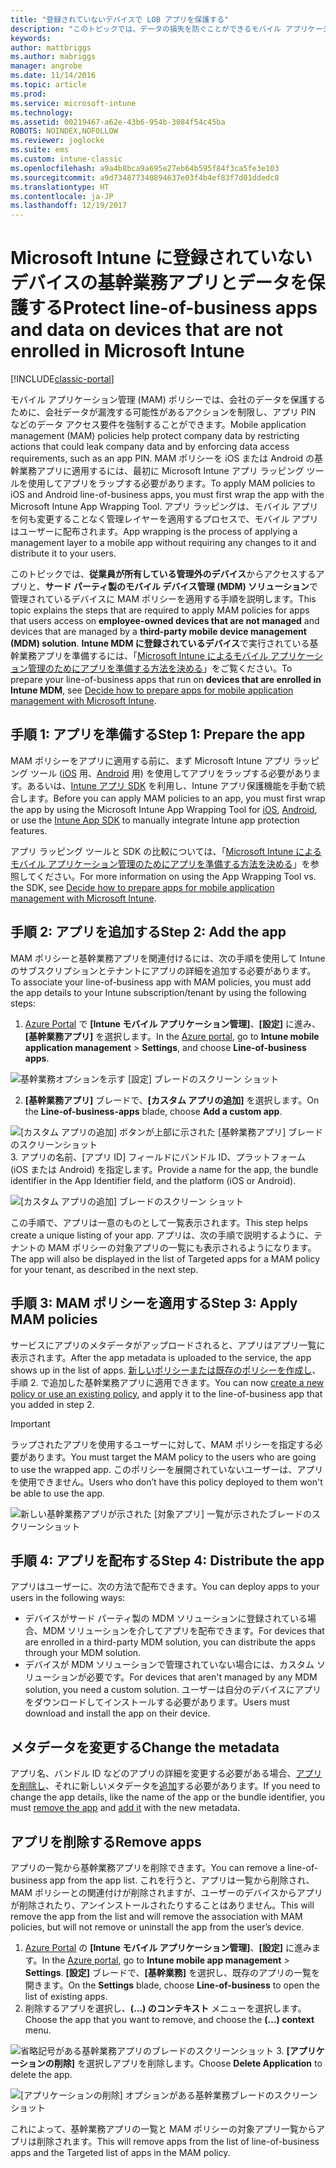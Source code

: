 ```yaml
---
title: "登録されていないデバイスで LOB アプリを保護する"
description: "このトピックでは、データの損失を防ぐことができるモバイル アプリケーション管理ポリシーを適用できるように、カスタム基幹業務アプリを準備する方法について説明します。"
keywords: 
author: mattbriggs
ms.author: mabriggs
manager: angrobe
ms.date: 11/14/2016
ms.topic: article
ms.prod: 
ms.service: microsoft-intune
ms.technology: 
ms.assetid: 00219467-a62e-43b6-954b-3084f54c45ba
ROBOTS: NOINDEX,NOFOLLOW
ms.reviewer: joglocke
ms.suite: ems
ms.custom: intune-classic
ms.openlocfilehash: a9a4b8bca9a695e27eb64b595f84f3ca5fe3e103
ms.sourcegitcommit: a9d734877340894637e03f4b4ef83f7d01ddedc8
ms.translationtype: HT
ms.contentlocale: ja-JP
ms.lasthandoff: 12/19/2017
---
```

# <a name="protect-line-of-business-apps-and-data-on-devices-that-are-not-enrolled-in-microsoft-intune"></a><span data-ttu-id="d06f7-103">Microsoft Intune に登録されていないデバイスの基幹業務アプリとデータを保護する</span><span class="sxs-lookup"><span data-stu-id="d06f7-103">Protect line-of-business apps and data on devices that are not enrolled in Microsoft Intune</span></span>

[!INCLUDE[classic-portal](../includes/classic-portal.md)]

<span data-ttu-id="d06f7-104">モバイル アプリケーション管理 (MAM) ポリシーでは、会社のデータを保護するために、会社データが漏洩する可能性があるアクションを制限し、アプリ PIN などのデータ アクセス要件を強制することができます。</span><span class="sxs-lookup"><span data-stu-id="d06f7-104">Mobile application management (MAM) policies help protect company data by restricting actions that could leak company data and by enforcing data access requirements, such as an app PIN.</span></span> <span data-ttu-id="d06f7-105">MAM ポリシーを iOS または Android の基幹業務アプリに適用するには、最初に Microsoft Intune アプリ ラッピング ツールを使用してアプリをラップする必要があります。</span><span class="sxs-lookup"><span data-stu-id="d06f7-105">To apply MAM policies to iOS and Android line-of-business apps, you must first wrap the app with the Microsoft Intune App Wrapping Tool.</span></span> <span data-ttu-id="d06f7-106">アプリ ラッピングは、モバイル アプリを何も変更することなく管理レイヤーを適用するプロセスで、モバイル アプリはユーザーに配布されます。</span><span class="sxs-lookup"><span data-stu-id="d06f7-106">App wrapping is the process of applying a management layer to a mobile app without requiring any changes to it and distribute it to your users.</span></span>  

<span data-ttu-id="d06f7-107">このトピックでは、**従業員が所有している管理外のデバイス**からアクセスするアプリと、**サード パーティ製のモバイル デバイス管理 (MDM) ソリューション**で管理されているデバイスに MAM ポリシーを適用する手順を説明します。</span><span class="sxs-lookup"><span data-stu-id="d06f7-107">This topic explains the steps that are required to apply MAM policies for apps that users access on **employee-owned devices that are not managed** and devices that are managed by a **third-party mobile device management (MDM) solution**.</span></span>  <span data-ttu-id="d06f7-108">**Intune MDM に登録されているデバイス**で実行されている基幹業務アプリを準備するには、「[Microsoft Intune によるモバイル アプリケーション管理のためにアプリを準備する方法を決める](/intune/apps-prepare-mobile-application-management)」をご覧ください。</span><span class="sxs-lookup"><span data-stu-id="d06f7-108">To prepare your line-of-business apps that run on **devices that are enrolled in Intune MDM**, see [Decide how to prepare apps for mobile application management with Microsoft Intune](/intune/apps-prepare-mobile-application-management).</span></span>


##  <a name="step-1-prepare-the-app"></a><span data-ttu-id="d06f7-109">手順 1: アプリを準備する</span><span class="sxs-lookup"><span data-stu-id="d06f7-109">Step 1: Prepare the app</span></span>

<span data-ttu-id="d06f7-110">MAM ポリシーをアプリに適用する前に、まず Microsoft Intune アプリ ラッピング ツール ([iOS](/intune/app-wrapper-prepare-ios) 用、[Android](/intune/app-wrapper-prepare-android) 用) を使用してアプリをラップする必要があります。あるいは、[Intune アプリ SDK](/intune/app-sdk) を利用し、Intune アプリ保護機能を手動で統合します。</span><span class="sxs-lookup"><span data-stu-id="d06f7-110">Before you can apply MAM policies to an app, you must first wrap the app by using the Microsoft Intune App Wrapping Tool for [iOS](/intune/app-wrapper-prepare-ios), [Android](/intune/app-wrapper-prepare-android), or use the [Intune App SDK](/intune/app-sdk) to manually integrate Intune app protection features.</span></span>

<span data-ttu-id="d06f7-111">アプリ ラッピング ツールと SDK の比較については、「[Microsoft Intune によるモバイル アプリケーション管理のためにアプリを準備する方法を決める](/intune/apps-prepare-mobile-application-management)」を参照してください。</span><span class="sxs-lookup"><span data-stu-id="d06f7-111">For more information on using the App Wrapping Tool vs. the SDK, see [Decide how to prepare apps for mobile application management with Microsoft Intune](/intune/apps-prepare-mobile-application-management).</span></span>

## <a name="step-2-add-the-app"></a><span data-ttu-id="d06f7-112">手順 2: アプリを追加する</span><span class="sxs-lookup"><span data-stu-id="d06f7-112">Step 2: Add the app</span></span>

<span data-ttu-id="d06f7-113">MAM ポリシーと基幹業務アプリを関連付けるには、次の手順を使用して Intune のサブスクリプションとテナントにアプリの詳細を追加する必要があります。</span><span class="sxs-lookup"><span data-stu-id="d06f7-113">To associate your line-of-business app with MAM policies, you must add the app details to your Intune subscription/tenant by using the following steps:</span></span>

1. <span data-ttu-id="d06f7-114">[Azure Portal](https://portal.azure.com/) で **[Intune モバイル アプリケーション管理]**、**[設定]** に進み、**[基幹業務アプリ]** を選択します。</span><span class="sxs-lookup"><span data-stu-id="d06f7-114">In the [Azure portal](https://portal.azure.com/), go to **Intune mobile application management** > **Settings**, and choose **Line-of-business apps**.</span></span>

  ![基幹業務オプションを示す [設定] ブレードのスクリーン ショット](../media/mam-azure-portal-lob-on-settings.png)

2. <span data-ttu-id="d06f7-116">**[基幹業務アプリ]** ブレードで、**[カスタム アプリの追加]** を選択します。</span><span class="sxs-lookup"><span data-stu-id="d06f7-116">On the **Line-of-business-apps** blade, choose **Add a custom app**.</span></span>

  ![[カスタム アプリの追加] ボタンが上部に示された [基幹業務アプリ] ブレードのスクリーンショット](../media/mam-azure-portal-add-lob-app-action.png)
3.  <span data-ttu-id="d06f7-118">アプリの名前、[アプリ ID] フィールドにバンドル ID、プラットフォーム (iOS または Android) を指定します。</span><span class="sxs-lookup"><span data-stu-id="d06f7-118">Provide a name for the app, the bundle identifier in the App Identifier field, and the platform (iOS or Android).</span></span>

  ![[カスタム アプリの追加] ブレードのスクリーン ショット](../media/mam-azure-portal-add-app-details.png)

  <span data-ttu-id="d06f7-120">この手順で、アプリは一意のものとして一覧表示されます。</span><span class="sxs-lookup"><span data-stu-id="d06f7-120">This step helps create a unique listing of your app.</span></span> <span data-ttu-id="d06f7-121">アプリは、次の手順で説明するように、テナントの MAM ポリシーの対象アプリの一覧にも表示されるようになります。</span><span class="sxs-lookup"><span data-stu-id="d06f7-121">The app will also be displayed in the list of Targeted apps for a MAM policy for your tenant, as described in the next step.</span></span>

## <a name="step-3-apply-mam-policies"></a><span data-ttu-id="d06f7-122">手順 3: MAM ポリシーを適用する</span><span class="sxs-lookup"><span data-stu-id="d06f7-122">Step 3: Apply MAM policies</span></span>
<span data-ttu-id="d06f7-123">サービスにアプリのメタデータがアップロードされると、アプリはアプリ一覧に表示されます。</span><span class="sxs-lookup"><span data-stu-id="d06f7-123">After the app metadata is uploaded to the service, the app shows up in the list of apps.</span></span> <span data-ttu-id="d06f7-124">[新しいポリシーまたは既存のポリシーを作成し](create-and-deploy-mobile-app-management-policies-with-microsoft-intune.md)、手順 2. で追加した基幹業務アプリに適用できます。</span><span class="sxs-lookup"><span data-stu-id="d06f7-124">You can now [create a new policy or use an existing policy](create-and-deploy-mobile-app-management-policies-with-microsoft-intune.md), and apply it to the line-of-business app that you added in step 2.</span></span>

>[!IMPORTANT]
><span data-ttu-id="d06f7-125">ラップされたアプリを使用するユーザーに対して、MAM ポリシーを指定する必要があります。</span><span class="sxs-lookup"><span data-stu-id="d06f7-125">You must target the MAM policy to the users who are going to use the wrapped app.</span></span>  <span data-ttu-id="d06f7-126">このポリシーを展開されていないユーザーは、アプリを使用できません。</span><span class="sxs-lookup"><span data-stu-id="d06f7-126">Users who don’t have this policy deployed to them won't be able to use the app.</span></span>


  ![新しい基幹業務アプリが示された [対象アプリ] 一覧が示されたブレードのスクリーンショット](../media/mam-azure-portal-lob-on-targeted-app-list.png)
## <a name="step-4-distribute-the-app"></a><span data-ttu-id="d06f7-128">手順 4: アプリを配布する</span><span class="sxs-lookup"><span data-stu-id="d06f7-128">Step 4: Distribute the app</span></span>
<span data-ttu-id="d06f7-129">アプリはユーザーに、次の方法で配布できます。</span><span class="sxs-lookup"><span data-stu-id="d06f7-129">You can deploy apps to your users in the following ways:</span></span>
* <span data-ttu-id="d06f7-130">デバイスがサード パーティ製の MDM ソリューションに登録されている場合、MDM ソリューションを介してアプリを配布できます。</span><span class="sxs-lookup"><span data-stu-id="d06f7-130">For devices that are enrolled in a third-party MDM solution, you can distribute the apps through your MDM solution.</span></span>
* <span data-ttu-id="d06f7-131">デバイスが MDM ソリューションで管理されていない場合には、カスタム ソリューションが必要です。</span><span class="sxs-lookup"><span data-stu-id="d06f7-131">For devices that aren't managed by any MDM solution, you need a custom solution.</span></span> <span data-ttu-id="d06f7-132">ユーザーは自分のデバイスにアプリをダウンロードしてインストールする必要があります。</span><span class="sxs-lookup"><span data-stu-id="d06f7-132">Users must download and install the app on their device.</span></span>

## <a name="change-the-metadata"></a><span data-ttu-id="d06f7-133">メタデータを変更する</span><span class="sxs-lookup"><span data-stu-id="d06f7-133">Change the metadata</span></span>
<span data-ttu-id="d06f7-134">アプリ名、バンドル ID などのアプリの詳細を変更する必要がある場合、[アプリを削除し](#remove-apps)、それに新しいメタデータを[追加](#step-2-add-the-app)する必要があります。</span><span class="sxs-lookup"><span data-stu-id="d06f7-134">If you need to change the app details, like the name of the app or the bundle identifier, you must [remove the app](#remove-apps) and [add it](#step-2-add-the-app) with the new metadata.</span></span>

##  <a name="remove-apps"></a><span data-ttu-id="d06f7-135">アプリを削除する</span><span class="sxs-lookup"><span data-stu-id="d06f7-135">Remove apps</span></span>
<span data-ttu-id="d06f7-136">アプリの一覧から基幹業務アプリを削除できます。</span><span class="sxs-lookup"><span data-stu-id="d06f7-136">You can remove a line-of-business app from the app list.</span></span> <span data-ttu-id="d06f7-137">これを行うと、アプリは一覧から削除され、MAM ポリシーとの関連付けが削除されますが、ユーザーのデバイスからアプリが削除されたり、アンインストールされたりすることはありません。</span><span class="sxs-lookup"><span data-stu-id="d06f7-137">This will remove the app from the list and will remove the association with MAM policies, but will not remove or uninstall the app from the user’s device.</span></span>  

1.  <span data-ttu-id="d06f7-138">[Azure Portal](https://portal.azure.com/) の **[Intune モバイル アプリケーション管理]**、**[設定]** に進みます。</span><span class="sxs-lookup"><span data-stu-id="d06f7-138">In the [Azure portal](https://portal.azure.com/), go to **Intune mobile app management** > **Settings**.</span></span> <span data-ttu-id="d06f7-139">**[設定]** ブレードで、**[基幹業務]** を選択し、既存のアプリの一覧を開きます。</span><span class="sxs-lookup"><span data-stu-id="d06f7-139">On the **Settings** blade, choose **Line-of-business** to open the list of existing apps.</span></span>  
2.  <span data-ttu-id="d06f7-140">削除するアプリを選択し、**(...) のコンテキスト** メニューを選択します。</span><span class="sxs-lookup"><span data-stu-id="d06f7-140">Choose the app that you want to remove, and choose the **(…) context** menu.</span></span>

  ![省略記号がある基幹業務アプリのブレードのスクリーンショット](../media/mam-azure-portal-lob-context-menu.png)
3.  <span data-ttu-id="d06f7-142">**[アプリケーションの削除]** を選択しアプリを削除します。</span><span class="sxs-lookup"><span data-stu-id="d06f7-142">Choose **Delete Application** to delete the app.</span></span>

  ![[アプリケーションの削除] オプションがある基幹業務ブレードのスクリーンショット](../media/mam-azure-portal-delete-app.png)

  <span data-ttu-id="d06f7-144">これによって、基幹業務アプリの一覧と MAM ポリシーの対象アプリ一覧からアプリは削除されます。</span><span class="sxs-lookup"><span data-stu-id="d06f7-144">This will remove apps from the list of line-of-business apps and the Targeted list of apps in the MAM policy.</span></span>

